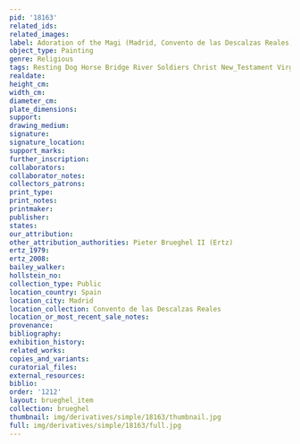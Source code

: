 ```yaml
---
pid: '18163'
related_ids: 
related_images: 
label: Adoration of the Magi (Madrid, Convento de las Descalzas Reales)
object_type: Painting
genre: Religious
tags: Resting Dog Horse Bridge River Soldiers Christ New_Testament Virgin_Mary
realdate: 
height_cm: 
width_cm: 
diameter_cm: 
plate_dimensions: 
support: 
drawing_medium: 
signature: 
signature_location: 
support_marks: 
further_inscription: 
collaborators: 
collaborator_notes: 
collectors_patrons: 
print_type: 
print_notes: 
printmaker: 
publisher: 
states: 
our_attribution: 
other_attribution_authorities: Pieter Brueghel II (Ertz)
ertz_1979: 
ertz_2008: 
bailey_walker: 
hollstein_no: 
collection_type: Public
location_country: Spain
location_city: Madrid
location_collection: Convento de las Descalzas Reales
location_or_most_recent_sale_notes: 
provenance: 
bibliography: 
exhibition_history: 
related_works: 
copies_and_variants: 
curatorial_files: 
external_resources: 
biblio: 
order: '1212'
layout: brueghel_item
collection: brueghel
thumbnail: img/derivatives/simple/18163/thumbnail.jpg
full: img/derivatives/simple/18163/full.jpg
---
```

